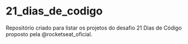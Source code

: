 # 21_dias_de_codigo
Repositório criado para listar os projetos do desafio 21 Dias de Código proposto pela @rocketseat_oficial.
